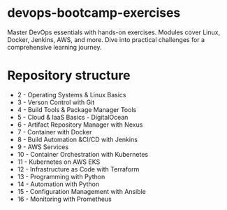 # devops-bootcamp-exercises
Master DevOps essentials with hands-on exercises. Modules cover Linux, Docker, Jenkins, AWS, and more. Dive into practical challenges for a comprehensive learning journey.

# Repository structure
* 2 - Operating Systems & Linux Basics
* 3 - Verson Control with Git
* 4 - Build Tools & Package Manager Tools
* 5 - Cloud & IaaS Basics - DigitalOcean
* 6 - Artifact Repository Manager with Nexus
* 7 - Container with Docker
* 8 - Build Automation &CI/CD with Jenkins
* 9 - AWS Services
* 10 - Container Orchestration with Kubernetes
* 11 - Kubernetes on AWS EKS
* 12 - Infrastructure as Code with Terraform
* 13 - Programming with Python
* 14 - Automation with Python
* 15 - Configuration Management with Ansible
* 16 - Monitoring with Prometheus
